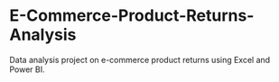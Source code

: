 # E-Commerce-Product-Returns-Analysis
Data analysis project on e-commerce product returns using Excel and Power BI.
